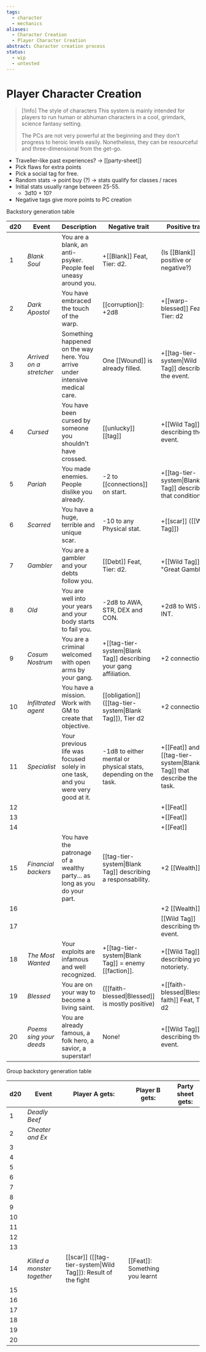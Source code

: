 ```yaml
---
tags:
  - character
  - mechanics
aliases:
  - Character Creation
  - Player Character Creation
abstract: Character creation process
status:
  - wip
  - untested
---
```

# Player Character Creation
> [!info] The style of characters
> This system is mainly intended for players to run human or abhuman characters in a cool, grimdark, science fantasy setting.
> 
> The PCs are not very powerful at the beginning and they don't progress to heroic levels easily. Nonetheless, they can be resourceful and three-dimensional from the get-go.



- Traveller-like past experiences? -> [[party-sheet]]
- Pick flaws for extra points
- Pick a social tag for free.
- Random stats -> point buy (?) -> stats qualify for classes / races
- Initial stats usually range between 25-55.
	- 3d10 + 10?
- Negative tags give more points to PC creation

Backstory generation table

| d20 | Event                    | Description                                                                      | Negative trait                                                    | Positive trait                                                        |
| --- | ------------------------ | -------------------------------------------------------------------------------- | ----------------------------------------------------------------- | --------------------------------------------------------------------- |
| 1   | *Blank Soul*             | You are a blank, an anti-psyker. People feel uneasy around you.                  | +[[Blank]] Feat, Tier: d2.                                        | (Is [[Blank]] positive or negative?)                                  |
| 2   | *Dark Apostol*           | You have embraced the touch of the warp.                                         | [[corruption]]: +2d8                                              | +[[warp-blessed]] Feat, Tier: d2                                      |
| 3   | *Arrived on a stretcher* | Something happened on the way here. You arrive under intensive medical care.     | One [[Wound]] is already filled.                                  | +[[tag-tier-system\|Wild Tag]] describing the event.                  |
| 4   | *Cursed*                 | You have been cursed by someone you shouldn't have crossed.                      | [[unlucky]] [[tag]]                                               | +[[Wild Tag]] describing the event.                                   |
| 5   | *Pariah*                 | You made enemies. People dislike you already.                                    | -2 to [[connections]] on start.                                   | +[[tag-tier-system\|Blank Tag]] describing that condition.            |
| 6   | *Scarred*                | You have a huge, terrible and unique scar.                                       | -10 to any Physical stat.                                         | +[[scar]] ([[Wild Tag]])                                              |
| 7   | *Gambler*                | You are a gambler and your debts follow you.                                     | [[Debt]] Feat, Tier: d2.                                          | +[[Wild Tag]] = "Great Gambler"                                       |
| 8   | *Old*                    | You are well into your years and your body starts to fail you.                   | -2d8 to AWA, STR, DEX and CON.                                    | +2d8 to WIS and INT.                                                  |
| 9   | *Cosum Nostrum*          | You are a criminal welcomed with open arms by your gang.                         | +[[tag-tier-system\|Blank Tag]] describing your gang affiliation. | +2 connections                                                        |
| 10  | *Infiltrated agent*      | You have a mission. Work with GM to create that objective.                       | [[obligation]] ([[tag-tier-system\|Blank Tag]]), Tier d2          | +2 connections                                                        |
| 11  | *Specialist*             | Your previous life was focused solely in one task, and you were very good at it. | -1d8 to either mental or physical stats, depending on the task.   | +[[Feat]] and +[[tag-tier-system\|Blank Tag]] that describe the task. |
| 12  |                          |                                                                                  |                                                                   | +[[Feat]]                                                             |
| 13  |                          |                                                                                  |                                                                   | +[[Feat]]                                                             |
| 14  |                          |                                                                                  |                                                                   | +[[Feat]]                                                             |
| 15  | *Financial backers*      | You have the patronage of a wealthy party... as long as you do your part.        | [[tag-tier-system\|Blank Tag]] describing a responsability.       | +2 [[Wealth]]                                                         |
| 16  |                          |                                                                                  |                                                                   | +2 [[Wealth]]                                                         |
| 17  |                          |                                                                                  |                                                                   | [[Wild Tag]] describing the event.                                    |
| 18  | *The Most Wanted*        | Your exploits are infamous and well recognized.                                  | +[[tag-tier-system\|Blank Tag]] = enemy [[faction]].              | +[[Wild Tag]] describing your notoriety.                              |
| 19  | *Blessed*                | You are on your way to become a living saint.                                    | ([[faith-blessed\|Blessed]] is mostly positive)                   | +[[faith-blessed\|Blessed, faith]] Feat, Tier d2                      |
| 20  | *Poems sing your deeds*  | You are already famous, a folk hero, a savior, a superstar!                      | None!                                                             | +[[Wild Tag]] describing the event.                                   |
Group backstory generation table

| d20 | Event                       | Player A gets:                                                | Player B gets:                 | Party sheet gets: |
| --- | --------------------------- | ------------------------------------------------------------- | ------------------------------ | ----------------- |
| 1   | *Deadly Beef*               |                                                               |                                |                   |
| 2   | *Cheater and Ex*            |                                                               |                                |                   |
| 3   |                             |                                                               |                                |                   |
| 4   |                             |                                                               |                                |                   |
| 5   |                             |                                                               |                                |                   |
| 6   |                             |                                                               |                                |                   |
| 7   |                             |                                                               |                                |                   |
| 8   |                             |                                                               |                                |                   |
| 9   |                             |                                                               |                                |                   |
| 10  |                             |                                                               |                                |                   |
| 11  |                             |                                                               |                                |                   |
| 12  |                             |                                                               |                                |                   |
| 13  |                             |                                                               |                                |                   |
| 14  | *Killed a monster together* | [[scar]] ([[tag-tier-system\|Wild Tag]]): Result of the fight | [[Feat]]: Something you learnt |                   |
| 15  |                             |                                                               |                                |                   |
| 16  |                             |                                                               |                                |                   |
| 17  |                             |                                                               |                                |                   |
| 18  |                             |                                                               |                                |                   |
| 19  |                             |                                                               |                                |                   |
| 20  |                             |                                                               |                                |                   |

